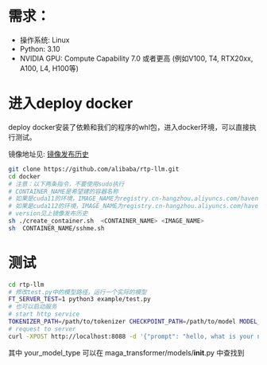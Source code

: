 
# 需求：
* 操作系统: Linux
* Python: 3.10
* NVIDIA GPU: Compute Capability 7.0 或者更高 (例如V100, T4, RTX20xx, A100, L4, H100等)

# 进入deploy docker
deploy docker安装了依赖和我们的程序的whl包，进入docker环境，可以直接执行测试。

镜像地址见: [镜像发布历史](./DockerHistory.md)
```bash
git clone https://github.com/alibaba/rtp-llm.git
cd docker
# 注意：以下两条指令，不要使用sudo执行
# CONTAINER_NAME是希望建的容器名称
# 如果是cuda11的环境，IMAGE_NAME为registry.cn-hangzhou.aliyuncs.com/havenask/rtp_llm:{version}_cuda11
# 如果是cuda112的环境，IMAGE_NAME为registry.cn-hangzhou.aliyuncs.com/havenask/rtp_llm:{version}_cuda12
# version见上镜像发布历史
sh ./create_container.sh  <CONTAINER_NAME> <IMAGE_NAME>
sh  CONTAINER_NAME/sshme.sh
```

# 测试
```bash
cd rtp-llm
# 修改test.py中的模型路径，运行一个实际的模型
FT_SERVER_TEST=1 python3 example/test.py
# 也可以启动服务
# start http service
TOKENIZER_PATH=/path/to/tokenizer CHECKPOINT_PATH=/path/to/model MODEL_TYPE=your_model_type FT_SERVER_TEST=1 python3 -m maga_transformer.start_server
# request to server
curl -XPOST http://localhost:8088 -d '{"prompt": "hello, what is your name", "generate_config": {"max_new_tokens": 1000}}'
```
其中 your_model_type 可以在 maga_transformer/models/__init__.py 中查找到
